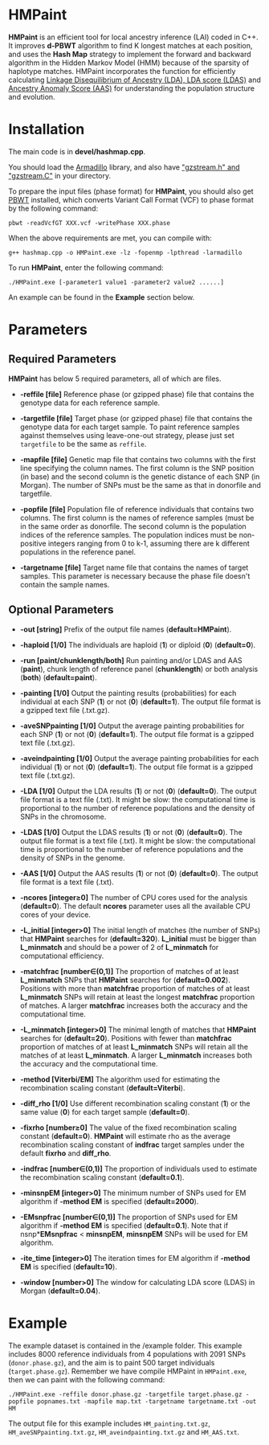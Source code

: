 # HMPaint
**HMPaint** is an efficient tool for local ancestry inference (LAI) coded in C++. It improves **d-PBWT** algorithm to find K longest matches at each position, and uses the **Hash Map** strategy to implement the forward and backward algorithm in the Hidden Markov Model (HMM) because of the sparsity of haplotype matches. HMPaint incorporates the function for efficiently calculating [Linkage Disequilibrium of Ancestry (LDA), LDA score (LDAS)](https://github.com/YaolingYang/LDAandLDAscore) and [Ancestry Anomaly Score (AAS)](https://github.com/danjlawson/ms_paper) for understanding the population structure and evolution.

# Installation

The main code is in **devel/hashmap.cpp**.

You should load the [Armadillo](https://arma.sourceforge.net/download.html) library, and also have ["gzstream.h" and "gzstream.C"](https://www.cs.unc.edu/Research/compgeom/gzstream/) in your directory. 

To prepare the input files (phase format) for **HMPaint**, you should also get [PBWT](https://github.com/richarddurbin/pbwt) installed, which converts Variant Call Format (VCF) to phase format by the following command:

``
pbwt -readVcfGT XXX.vcf -writePhase XXX.phase
``

When the above requirements are met, you can compile with:

``
g++ hashmap.cpp -o HMPaint.exe -lz -fopenmp -lpthread -larmadillo
``

To run **HMPaint**, enter the following command:

``
./HMPaint.exe [-parameter1 value1 -parameter2 value2 ......]
``

An example can be found in the **Example** section below.

# Parameters

## Required Parameters

**HMPaint** has below 5 required parameters, all of which are files.

* **-reffile [file]** Reference phase (or gzipped phase) file that contains the genotype data for each reference sample.

* **-targetfile [file]** Target phase (or gzipped phase) file that contains the genotype data for each target sample. To paint reference samples against themselves using leave-one-out strategy, please just set ``targetfile`` to be the same as ``reffile``.

* **-mapfile [file]** Genetic map file that contains two columns with the first line specifying the column names. The first column is the SNP position (in base) and the second column is the genetic distance of each SNP (in Morgan). The number of SNPs must be the same as that in donorfile and targetfile.

* **-popfile [file]** Population file of reference individuals that contains two columns. The first column is the names of reference samples (must be in the same order as donorfile. The second column is the population indices of the reference samples. The population indices must be non-positive integers ranging from 0 to k-1, assuming there are k different populations in the reference panel.

* **-targetname [file]** Target name file that contains the names of target samples. This parameter is necessary because the phase file doesn't contain the sample names.

## Optional Parameters

* **-out [string]** Prefix of the output file names (**default=HMPaint**).

* **-haploid [1/0]** The individuals are haploid (**1**) or diploid (**0**) (**default=0**).

* **-run [paint/chunklength/both]** Run painting and/or LDAS and AAS (**paint**), chunk length of reference panel (**chunklength**) or both analysis (**both**) (**default=paint**).

* **-painting [1/0]** Output the painting results (probabilities) for each individual at each SNP (**1**) or not (**0**) (**default=1**). The output file format is a gzipped text file (.txt.gz).

* **-aveSNPpainting [1/0]** Output the average painting probabilities for each SNP (**1**) or not (**0**) (**default=1**). The output file format is a gzipped text file (.txt.gz).

* **-aveindpainting [1/0]** Output the average painting probabilities for each individual (**1**) or not (**0**) (**default=1**). The output file format is a gzipped text file (.txt.gz).

* **-LDA [1/0]** Output the LDA results (**1**) or not (**0**) (**default=0**). The output file format is a text file (.txt). It might be slow: the computational time is proportional to the number of reference populations and the density of SNPs in the chromosome.

* **-LDAS [1/0]** Output the LDAS results (**1**) or not (**0**) (**default=0**). The output file format is a text file (.txt). It might be slow: the computational time is proportional to the number of reference populations and the density of SNPs in the genome.

* **-AAS [1/0]** Output the AAS results (**1**) or not (**0**) (**default=0**). The output file format is a text file (.txt).

* **-ncores [integer&ge;0]** The number of CPU cores used for the analysis (**default=0**). The default **ncores** parameter uses all the available CPU cores of your device.

* **-L_initial [integer>0]** The initial length of matches (the number of SNPs) that **HMPaint** searches for (**default=320**). **L_initial** must be bigger than **L_minmatch** and should be a power of 2 of **L_minmatch** for computational efficiency.

* **-matchfrac [number&isin;(0,1)]** The proportion of matches of at least **L_minmatch** SNPs that **HMPaint** searches for (**default=0.002**). Positions with more than **matchfrac** proportion of matches of at least **L_minmatch** SNPs will retain at least the longest **matchfrac** proportion of matches. A larger **matchfrac** increases both the accuracy and the computational time.

* **-L_minmatch [integer>0]** The minimal length of matches that **HMPaint** searches for (**default=20**). Positions with fewer than **matchfrac** proportion of matches of at least **L_minmatch** SNPs will retain all the matches of at least **L_minmatch**. A larger **L_minmatch** increases both the accuracy and the computational time.

* **-method [Viterbi/EM]** The algorithm used for estimating the recombination scaling constant (**default=Viterbi**).

* **-diff_rho [1/0]** Use different recombination scaling constant (**1**) or the same value (**0**) for each target sample (**default=0**).

* **-fixrho [number&ge;0]** The value of the fixed recombination scaling constant (**default=0**). **HMPaint** will estimate rho as the average recombination scaling constant of **indfrac** target samples under the default **fixrho** and **diff_rho**.

* **-indfrac [number&isin;(0,1)]** The proportion of individuals used to estimate the recombination scaling constant (**default=0.1**).

* **-minsnpEM [integer>0]** The minimum number of SNPs used for EM algorithm if **-method EM** is specified (**default=2000**).

* **-EMsnpfrac [number&isin;(0,1)]** The proportion of SNPs used for EM algorithm if **-method EM** is specified (**default=0.1**). Note that if nsnp***EMsnpfrac** < **minsnpEM**, **minsnpEM** SNPs will be used for EM algorithm.

* **-ite_time [integer>0]** The iteration times for EM algorithm if **-method EM** is specified (**default=10**).

* **-window [number>0]** The window for calculating LDA score (LDAS) in Morgan (**default=0.04**).

# Example
The example dataset is contained in the /example folder. This example includes 8000 reference individuals from 4 populations with 2091 SNPs (``donor.phase.gz``), and the aim is to paint 500 target individuals (``target.phase.gz``). Remember we have compile HMPaint in ``HMPaint.exe``, then we can paint with the following command:

``
./HMPaint.exe -reffile donor.phase.gz -targetfile target.phase.gz -popfile popnames.txt -mapfile map.txt -targetname targetname.txt -out HM
``

The output file for this example includes ``HM_painting.txt.gz``, ``HM_aveSNPpainting.txt.gz``, ``HM_aveindpainting.txt.gz`` and ``HM_AAS.txt``.
